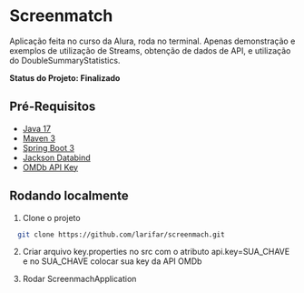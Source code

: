 
# Screenmatch

Aplicação feita no curso da Alura, roda no terminal. Apenas demonstração e exemplos de utilização de Streams, obtenção de dados de API, e utilização do DoubleSummaryStatistics.


**Status do Projeto: Finalizado**

## Pré-Requisitos

- [Java 17](https://www.oracle.com/java/technologies/javase/jdk17-archive-downloads.html)
- [Maven 3](https://maven.apache.org/download.cgi)
- [Spring Boot 3](https://spring.io/projects/spring-boot/)
- [Jackson Databind](https://mvnrepository.com/artifact/com.fasterxml.jackson.core/jackson-databind)
- [OMDb API Key](https://www.omdbapi.com/apikey.aspx)


## Rodando localmente

1. Clone o projeto

```bash
  git clone https://github.com/larifar/screenmach.git
```
2. Criar arquivo key.properties no src com o atributo api.key=SUA_CHAVE e no SUA_CHAVE colocar sua key da API OMDb

3. Rodar ScreenmachApplication
